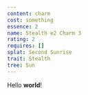 ```yaml
---
content: charm
cost: something
essence: 2
name: Stealth e2 Charm 3
rating: 2
requires: []
splat: Second Sunrise
trait: Stealth
tree: Sun
---
```


Hello **world**!
